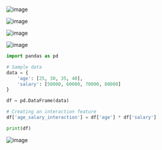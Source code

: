 ![image](https://github.com/user-attachments/assets/e1ab8e79-b87d-4c6c-9fe8-8701c8c98f19)

![image](https://github.com/user-attachments/assets/2c84fc26-ecbf-447d-8d3c-1e0330cee821)

![image](https://github.com/user-attachments/assets/77327abe-e5fa-484e-9068-a6c4effc846c)

![image](https://github.com/user-attachments/assets/61e11417-dc2c-4e16-afd4-098d97575b33)

```python
import pandas as pd

# Sample data
data = {
    'age': [25, 30, 35, 40],
    'salary': [50000, 60000, 70000, 80000]
}

df = pd.DataFrame(data)

# Creating an interaction feature
df['age_salary_interaction'] = df['age'] * df['salary']

print(df)
```
![image](https://github.com/user-attachments/assets/ab15a7e4-ee07-43e9-8f93-f045ef81d9e4)
